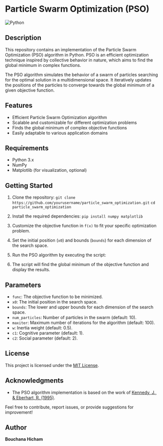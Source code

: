 # Particle Swarm Optimization (PSO)

![Python](https://img.shields.io/badge/python-3.x-blue.svg)

## Description

This repository contains an implementation of the Particle Swarm Optimization (PSO) algorithm in Python. PSO is an efficient optimization technique inspired by collective behavior in nature, which aims to find the global minimum in complex functions.

The PSO algorithm simulates the behavior of a swarm of particles searching for the optimal solution in a multidimensional space. It iteratively updates the positions of the particles to converge towards the global minimum of a given objective function.

## Features

- Efficient Particle Swarm Optimization algorithm
- Scalable and customizable for different optimization problems
- Finds the global minimum of complex objective functions
- Easily adaptable to various application domains

## Requirements

- Python 3.x
- NumPy
- Matplotlib (for visualization, optional)

## Getting Started

1. Clone the repository:
`git clone https://github.com/yourusername/particle_swarm_optimization.git`
`cd particle_swarm_optimization`

2. Install the required dependencies:
`pip install numpy matplotlib`

3. Customize the objective function in `f(x)` to fit your specific optimization problem.

4. Set the initial position (`x0`) and bounds (`bounds`) for each dimension of the search space.

5. Run the PSO algorithm by executing the script:

6. The script will find the global minimum of the objective function and display the results.

## Parameters

- `func`: The objective function to be minimized.
- `x0`: The initial position in the search space.
- `bounds`: The lower and upper bounds for each dimension of the search space.
- `num_particles`: Number of particles in the swarm (default: 10).
- `maxiter`: Maximum number of iterations for the algorithm (default: 100).
- `w`: Inertia weight (default: 0.5).
- `c1`: Cognitive parameter (default: 1).
- `c2`: Social parameter (default: 2).

## License

This project is licensed under the [MIT License](LICENSE).

## Acknowledgments

- The PSO algorithm implementation is based on the work of [Kennedy, J., & Eberhart, R. (1995)](https://ieeexplore.ieee.org/document/488968).

Feel free to contribute, report issues, or provide suggestions for improvement!

## Author
**Bouchana Hicham**




